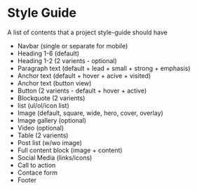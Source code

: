 # Style Guide
A list of contents that a project style-guide should have

- Navbar (single or separate for mobile)
- Heading 1-6 (default)
- Heading 1-2 (2 varients - optional)
- Paragraph text (default + lead + small + strong + emphasis)
- Anchor text (default + hover + acive + visited)
- Anchor text (button view)
- Button (2 varients - default + hover + active)
- Blockquote (2 varients)
- list (ul/ol/icon list)
- Image (default, square, wide, hero, cover, overlay)
- Image gallery (optional)
- Video (optional)
- Table (2 varients)
- Post list (w/wo image)
- Full content block (image + content)
- Social Media (links/icons)
- Call to action
- Contace form
- Footer
